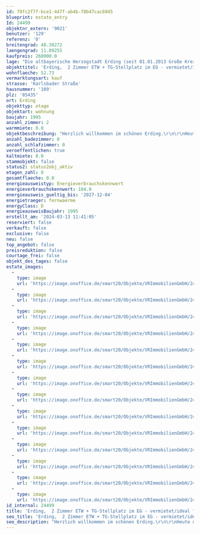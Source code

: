 ```yaml
---
id: 79fc2f7f-bce1-447f-ab4b-78b47cac6945
blueprint: estate_entry
Id: 24499
objektnr_extern: '9021'
benutzer: '129'
referenz: '0'
breitengrad: 48.30272
laengengrad: 11.89255
kaufpreis: 260000.0
lage: "Die altbayerische Herzogstadt Erding (seit 01.01.2013 Große Kreisstadt des gleichnamigen Landkreises) liegt im Regierungsbezirk Oberbayern. Die Stadt Erding hat 25 Gemeinde/Stadtteile. Es gibt es die Gemarkungen Erding, Altenerding und Langengeisling.\r\n\r\nIn etwas 30 Kilometer Entfernung liegt die Landeshauptstadt München. Der internationale Flughafen München liegt in rund 10 Kilometer Entfernung im Erdinger Moos und spielt eine wesentliche Rolle für die wirtschaftliche Entwicklung der Stadt Erding.\r\n\r\nDie Stadt Erding liegt an der B 388 München–Passau. Über die Flughafentangente Ost können die A 92 (München–Deggendorf) und A 94 (München–Passau) erreicht werden.\r\n\r\nDie Landeshauptstadt München ist gut über den öffentlichen Personennahverkehr mit der S-Bahnlinie S 2 erreichbar.  \r\n\r\nEtliche bekannte Großfirmen wie z.B. Anton Riemerschmid (Spirituosen), Erdinger Weißbier, Therme Erding, Wolfra (Fruchtsäfte) haben in Erding ihren Sitz.\r\n\r\nIn der Stadt Erding sind alle Schularten von Grund-, Haupt-, Realschulen, Gymnasien, weiterführende Schulen vorhanden. Ebenfalls ist eine große Auswahl an Theatern, Museen und Freizeiteinrichtungen gegeben.\r\n \r\nDerzeit hat die Stadt Erding ca. 36.000 Einwohner.\r\n\r\nDie Wohnung liegt in sehr guter, ruhiger Wohnlage in einer gepflegten Anlage."
objekttitel: 'Erding,  2 Zimmer ETW + TG-Stellplatz im EG - vermietet/ideal für Kapitalanleger -'
wohnflaeche: 52.73
vermarktungsart: kauf
strasse: 'Karlsbader Straße'
hausnummer: '109'
plz: '85435'
ort: Erding
objekttyp: etage
objektart: wohnung
baujahr: 1995
anzahl_zimmer: 2
warmmiete: 0.0
objektbeschreibung: "Herzlich willkommen im schönen Erding.\r\n\r\nHeute möchten wir Ihnen eine vermietete 2 Zimmer Wohnung im Erdgeschoss mit Terrasse und kleiner Grünfläche in sehr guter, beliebter und ruhiger Ortslage näher bringen.   \r\n\r\nDie Einheit verfügt über folgende Räume/Flächen:\r\n\r\n- Diele\r\n- Schlafen\r\n- Bad (Dunkelbad mit Lüftung, Wanne, WC, Waschbecken)\r\n- Wohnen / Essen\r\n- Küche\r\n\r\n\r\n- Terrasse/kleine Grünfläche\r\n- Kellerabteil\r\n- TG-Stellplatz\r\n\r\nAls Eckpunkte der Bauausführung sind gegeben:\r\n\r\n- Massivbau\r\n- Bodenbeläge in Parkett, Fliesen, Laminat und PVC\r\n- Beheizung über Fernwärme\r\n- Kunststofffenster (2 Scheiben Iso-Verglasung)\r\n\r\nDie Einheit ist seit dem Jahre 2012 vermietet. Die aktuelle Kaltmiete der Wohnung und des TG-Stellplatzes betragen 704,00 € (seit dem 01.10.2023) zuzüglich Nebenkostenvorauszahlung. Der bestehende Mietvertrag ist vom Käufer zu übernehmen. Bezüglich bestehender Eigenbedarfskündigungsmöglichkeiten bitte wir Sie sich ggf. entsprechend zu informieren.  \r\n\r\nGerne zeigen wir Ihnen das Objekt in einem unverbindlichen Besichtigungstermin und informieren Sie über weitere Details."
anzahl_badezimmer: 0
anzahl_schlafzimmer: 0
veroeffentlichen: true
kaltmiete: 0.0
stammobjekt: false
status2: status2obj_aktiv
etagen_zahl: 0
gesamtflaeche: 0.0
energieausweistyp: Energieverbrauchskennwert
energieverbrauchskennwert: 104.0
energieausweis_gueltig_bis: '2027-12-04'
energietraeger: fernwaerme
energyClass: D
energieausweisBaujahr: 1995
erstellt_am: '2024-03-13 11:41:05'
reserviert: false
verkauft: false
exclusive: false
neu: false
top_angebot: false
preisreduktion: false
courtage_frei: false
objekt_des_tages: false
estate_images:
  -
    type: image
    url: 'https://image.onoffice.de/smart20/Objekte/VRImmobilienGmbH/24499/8e099f7e-b09e-4d97-91a4-ac00cc29bbf2.jpg'
  -
    type: image
    url: 'https://image.onoffice.de/smart20/Objekte/VRImmobilienGmbH/24499/9ff03b3b-6426-4830-9111-5ccfd81ae5a0.jpg'
  -
    type: image
    url: 'https://image.onoffice.de/smart20/Objekte/VRImmobilienGmbH/24499/e081322c-2ab9-4cc5-8020-378acae0e90b.jpg'
  -
    type: image
    url: 'https://image.onoffice.de/smart20/Objekte/VRImmobilienGmbH/24499/568aefc9-637d-421c-87a2-303312a3eeec.jpg'
  -
    type: image
    url: 'https://image.onoffice.de/smart20/Objekte/VRImmobilienGmbH/24499/09b61848-9788-4771-b0fe-0759799b186b.jpg'
  -
    type: image
    url: 'https://image.onoffice.de/smart20/Objekte/VRImmobilienGmbH/24499/eaf294d4-8feb-4ff3-b99f-2cf8962931ee.jpg'
  -
    type: image
    url: 'https://image.onoffice.de/smart20/Objekte/VRImmobilienGmbH/24499/603640c8-9013-4021-851b-4a8bbdcf1249.jpg'
  -
    type: image
    url: 'https://image.onoffice.de/smart20/Objekte/VRImmobilienGmbH/24499/f59c2301-4783-4ae3-ab1e-754ec3b01ec7.jpg'
  -
    type: image
    url: 'https://image.onoffice.de/smart20/Objekte/VRImmobilienGmbH/24499/c80a7d84-a040-42ec-b952-2d2d3a0cb138.jpg'
  -
    type: image
    url: 'https://image.onoffice.de/smart20/Objekte/VRImmobilienGmbH/24499/6556d112-2256-4a9b-9490-3b77a9c46615.jpg'
  -
    type: image
    url: 'https://image.onoffice.de/smart20/Objekte/VRImmobilienGmbH/24499/b3a62e9a-b0fc-4762-8dd1-ab3339b63fbc.jpg'
  -
    type: image
    url: 'https://image.onoffice.de/smart20/Objekte/VRImmobilienGmbH/24499/852ad206-2a44-4daf-a5b5-b1ea74269a82.jpg'
  -
    type: image
    url: 'https://image.onoffice.de/smart20/Objekte/VRImmobilienGmbH/24499/fd37ebef-6d41-4680-925a-dc4d0fe5b035.jpg'
  -
    type: image
    url: 'https://image.onoffice.de/smart20/Objekte/VRImmobilienGmbH/24499/f07bdde8-a076-4670-be19-6e7183317ff3.jpg'
id_internal: 24499
title: 'Erding,  2 Zimmer ETW + TG-Stellplatz im EG - vermietet/ideal für Kapitalanleger -'
seo_title: 'Erding,  2 Zimmer ETW + TG-Stellplatz im EG - vermietet/ideal für Kapitalanleger -'
seo_description: "Herzlich willkommen im schönen Erding.\r\n\r\nHeute möchten wir Ihnen eine vermietete 2 Zimmer Wohnung im Erdgeschoss mit Terrasse und kleiner Grünfläche in seh"
---
```

